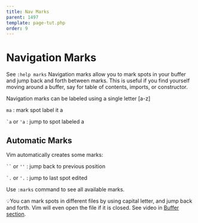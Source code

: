 ```yaml
---
title: Nav Marks
parent: 1497
template: page-tut.php
order: 9
---
```


# Navigation Marks

<span class="sidenote">See `:help marks`</span> Navigation marks allow you to mark spots in your buffer and jump back and forth between marks. This is useful if you find yourself moving around a buffer, say for table of contents, imports, or constructor.

Navigation marks can be labeled using a single letter [a-z]

`ma`
: mark spot label it a

<code>\`a</code> or `'a`
: jump to spot labeled a


## Automatic Marks

Vim automatically creates some marks:

<code>\`\`</code> or `''`
: jump back to previous position

<code>\`.</code> or `'.`
: jump to last spot edited

Use `:marks` command to see all available marks.

<span class="tip">💡</span>You can mark spots in different files by using capital letter, and jump back and forth. Vim will even open the file if it is closed. See video in [Buffer section](/working-with-vim/buffers/).
